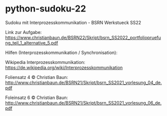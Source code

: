 # python-sudoku-22
Sudoku mit Interprozesskommunikation - BSRN Werkstueck SS22


Link zur Aufgabe: https://www.christianbaun.de/BSRN22/Skript/bsrn_SS2022_portfoliopruefung_teil_1_alternative_5.pdf


Hilfen (Interprozesskommunikation / Synchronisation):

Wikipedia Interprozesskommunikation:  https://de.wikipedia.org/wiki/Interprozesskommunikation

Foliensatz 4 © Christian Baun:        http://www.christianbaun.de/BSRN21/Skript/bsrn_SS2021_vorlesung_04_de.pdf

Foleinsatz 6 © Christian Baun:        http://www.christianbaun.de/BSRN21/Skript/bsrn_SS2021_vorlesung_06_de.pdf
